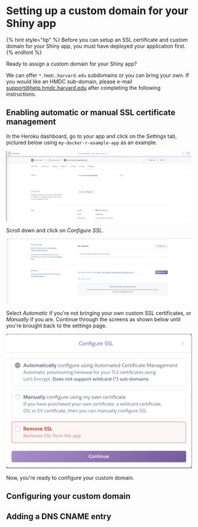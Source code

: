 # Setting up a custom domain for your Shiny app

{% hint style="tip" %}
Before you can setup an SSL certificate and custom domain for your Shiny app, you must have deployed your application first.
{% endhint %}

Ready to assign a custom domain for your Shiny app? 

We can offer ```*.hmdc.harvard.edu``` subdomains or you can bring your own. 
If you would like an HMDC sub-domain, please e-mail [support@help.hmdc.harvard.edu](mailto:support@help.hmdc.harvard.edu?subject=I%20need%20a%20hmdc%20subdomain%20for%20my%20heroku%20app) after completing the following instructions.

## Enabling automatic or manual SSL certificate management

In the Heroku dashboard, go to your app and click on the *Settings* tab, pictured below using ```my-docker-r-example-app``` as an example.

![Select Settings tab on your application in Heroku](../images/settings-for-app-on-heroku.png)

Scroll down and click on *Configure SSL*.

![Click the Configure SSL button](../images/configure-ssl.png)

Select *Automatic* if you're not bringing your own custom SSL certificates, or *Manually* if you are. Continue through the screens as shown below until you're brought back to the settings page.

![Select automatic or manual. You most likely want to select Automatic.](../images/ssl-automatic-or-manual.png)

Now, you're ready to configure your custom domain.

## Configuring your custom domain

## Adding a DNS CNAME entry
